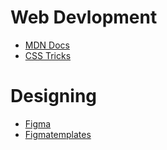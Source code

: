 # Web Devlopment 
* [MDN Docs](https://developer.mozilla.org/en-US/)
* [CSS Tricks](https://css-tricks.com/)

# Designing 
* [Figma](https://figma.com)
* [Figmatemplates](figmatemplates.net/)
